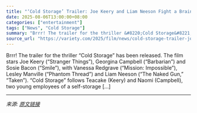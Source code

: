 ```yaml
---
title: "‘Cold Storage’ Trailer: Joe Keery and Liam Neeson Fight a Brain-Exploding Fungus"
date: 2025-08-06T13:00:00+08:00
categories: ["entertainment"]
tags: ["News", "Cold Storage"]
summary: "Brrr! The trailer for the thriller &#8220;Cold Storage&#8221; has been released. The film stars Joe Keery (&#8220;Stranger Things&#8221;), Georgina Campbell (&#8220;Barbarian&#8221;) and Sosie Bacon ("
source_url: "https://variety.com/2025/film/news/cold-storage-trailer-joe-keery-liam-neeson-1236479226/"
---
```


Brrr! The trailer for the thriller &#8220;Cold Storage&#8221; has been released. The film stars Joe Keery (&#8220;Stranger Things&#8221;), Georgina Campbell (&#8220;Barbarian&#8221;) and Sosie Bacon (&#8220;Smile&#8221;), with Vanessa Redgrave (&#8220;Mission: Impossible&#8221;), Lesley Manville (&#8220;Phantom Thread&#8221;) and Liam Neeson (&#8220;The Naked Gun,&#8221; &#8220;Taken&#8221;). &#8220;Cold Storage&#8221; follows Teacake (Keery) and Naomi (Campbell), two young employees of a self-storage [&#8230;]

---

*来源: [原文链接](https://variety.com/2025/film/news/cold-storage-trailer-joe-keery-liam-neeson-1236479226/)*
